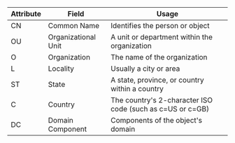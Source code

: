| **Attribute** | **Field**           | **Usage**                                                 | 
| ------------- | ------------------- | --------------------------------------------------------- |
| CN            | Common Name         | Identifies the person or object                           |
| OU            | Organizational Unit | A unit or department within the organization              |
| O             | Organization        | The name of the organization                              |
| L             | Locality            | Usually a city or area                                    |
| ST            | State               | A state, province, or country within a country            |
| C             | Country             | The country's 2-character ISO code (such as c=US or c=GB) |
| DC            | Domain Component    | Components of the object's domain                         |

